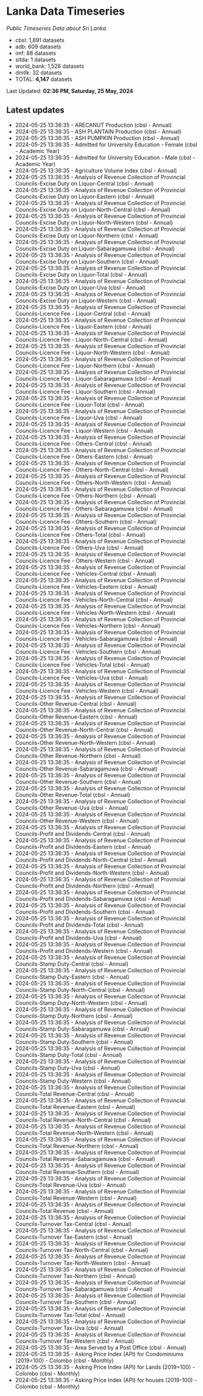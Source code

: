 # Lanka Data Timeseries
*Public Timeseries Data about Sri Lanka*

* cbsl: 1,891 datasets
* adb: 609 datasets
* imf: 88 datasets
* sltda: 1 datasets
* world_bank: 1,526 datasets
* dmtlk: 32 datasets
* TOTAL: **4,147** datasets

Last Updated: **02:36 PM, Saturday, 25 May, 2024**

## Latest updates

* 2024-05-25 13:36:35 - ARECANUT Production (cbsl - Annual)
* 2024-05-25 13:36:35 - ASH PLANTAIN Production (cbsl - Annual)
* 2024-05-25 13:36:35 - ASH PUMPKIN Production (cbsl - Annual)
* 2024-05-25 13:36:35 - Admitted for University Education - Female (cbsl - Academic Year)
* 2024-05-25 13:36:35 - Admitted for University Education - Male (cbsl - Academic Year)
* 2024-05-25 13:36:35 - Agriculture Volume Index (cbsl - Annual)
* 2024-05-25 13:36:35 - Analysis of Revenue Collection of Provincial Councils-Excise Duty on Liquor-Central (cbsl - Annual)
* 2024-05-25 13:36:35 - Analysis of Revenue Collection of Provincial Councils-Excise Duty on Liquor-Eastern (cbsl - Annual)
* 2024-05-25 13:36:35 - Analysis of Revenue Collection of Provincial Councils-Excise Duty on Liquor-North-Central (cbsl - Annual)
* 2024-05-25 13:36:35 - Analysis of Revenue Collection of Provincial Councils-Excise Duty on Liquor-North-Western (cbsl - Annual)
* 2024-05-25 13:36:35 - Analysis of Revenue Collection of Provincial Councils-Excise Duty on Liquor-Northern (cbsl - Annual)
* 2024-05-25 13:36:35 - Analysis of Revenue Collection of Provincial Councils-Excise Duty on Liquor-Sabaragamuwa (cbsl - Annual)
* 2024-05-25 13:36:35 - Analysis of Revenue Collection of Provincial Councils-Excise Duty on Liquor-Southern (cbsl - Annual)
* 2024-05-25 13:36:35 - Analysis of Revenue Collection of Provincial Councils-Excise Duty on Liquor-Total (cbsl - Annual)
* 2024-05-25 13:36:35 - Analysis of Revenue Collection of Provincial Councils-Excise Duty on Liquor-Uva (cbsl - Annual)
* 2024-05-25 13:36:35 - Analysis of Revenue Collection of Provincial Councils-Excise Duty on Liquor-Western (cbsl - Annual)
* 2024-05-25 13:36:35 - Analysis of Revenue Collection of Provincial Councils-Licence Fee - Liquor-Central (cbsl - Annual)
* 2024-05-25 13:36:35 - Analysis of Revenue Collection of Provincial Councils-Licence Fee - Liquor-Eastern (cbsl - Annual)
* 2024-05-25 13:36:35 - Analysis of Revenue Collection of Provincial Councils-Licence Fee - Liquor-North-Central (cbsl - Annual)
* 2024-05-25 13:36:35 - Analysis of Revenue Collection of Provincial Councils-Licence Fee - Liquor-North-Western (cbsl - Annual)
* 2024-05-25 13:36:35 - Analysis of Revenue Collection of Provincial Councils-Licence Fee - Liquor-Northern (cbsl - Annual)
* 2024-05-25 13:36:35 - Analysis of Revenue Collection of Provincial Councils-Licence Fee - Liquor-Sabaragamuwa (cbsl - Annual)
* 2024-05-25 13:36:35 - Analysis of Revenue Collection of Provincial Councils-Licence Fee - Liquor-Southern (cbsl - Annual)
* 2024-05-25 13:36:35 - Analysis of Revenue Collection of Provincial Councils-Licence Fee - Liquor-Total (cbsl - Annual)
* 2024-05-25 13:36:35 - Analysis of Revenue Collection of Provincial Councils-Licence Fee - Liquor-Uva (cbsl - Annual)
* 2024-05-25 13:36:35 - Analysis of Revenue Collection of Provincial Councils-Licence Fee - Liquor-Western (cbsl - Annual)
* 2024-05-25 13:36:35 - Analysis of Revenue Collection of Provincial Councils-Licence Fee - Others-Central (cbsl - Annual)
* 2024-05-25 13:36:35 - Analysis of Revenue Collection of Provincial Councils-Licence Fee - Others-Eastern (cbsl - Annual)
* 2024-05-25 13:36:35 - Analysis of Revenue Collection of Provincial Councils-Licence Fee - Others-North-Central (cbsl - Annual)
* 2024-05-25 13:36:35 - Analysis of Revenue Collection of Provincial Councils-Licence Fee - Others-North-Western (cbsl - Annual)
* 2024-05-25 13:36:35 - Analysis of Revenue Collection of Provincial Councils-Licence Fee - Others-Northern (cbsl - Annual)
* 2024-05-25 13:36:35 - Analysis of Revenue Collection of Provincial Councils-Licence Fee - Others-Sabaragamuwa (cbsl - Annual)
* 2024-05-25 13:36:35 - Analysis of Revenue Collection of Provincial Councils-Licence Fee - Others-Southern (cbsl - Annual)
* 2024-05-25 13:36:35 - Analysis of Revenue Collection of Provincial Councils-Licence Fee - Others-Total (cbsl - Annual)
* 2024-05-25 13:36:35 - Analysis of Revenue Collection of Provincial Councils-Licence Fee - Others-Uva (cbsl - Annual)
* 2024-05-25 13:36:35 - Analysis of Revenue Collection of Provincial Councils-Licence Fee - Others-Western (cbsl - Annual)
* 2024-05-25 13:36:35 - Analysis of Revenue Collection of Provincial Councils-Licence Fee - Vehicles-Central (cbsl - Annual)
* 2024-05-25 13:36:35 - Analysis of Revenue Collection of Provincial Councils-Licence Fee - Vehicles-Eastern (cbsl - Annual)
* 2024-05-25 13:36:35 - Analysis of Revenue Collection of Provincial Councils-Licence Fee - Vehicles-North-Central (cbsl - Annual)
* 2024-05-25 13:36:35 - Analysis of Revenue Collection of Provincial Councils-Licence Fee - Vehicles-North-Western (cbsl - Annual)
* 2024-05-25 13:36:35 - Analysis of Revenue Collection of Provincial Councils-Licence Fee - Vehicles-Northern (cbsl - Annual)
* 2024-05-25 13:36:35 - Analysis of Revenue Collection of Provincial Councils-Licence Fee - Vehicles-Sabaragamuwa (cbsl - Annual)
* 2024-05-25 13:36:35 - Analysis of Revenue Collection of Provincial Councils-Licence Fee - Vehicles-Southern (cbsl - Annual)
* 2024-05-25 13:36:35 - Analysis of Revenue Collection of Provincial Councils-Licence Fee - Vehicles-Total (cbsl - Annual)
* 2024-05-25 13:36:35 - Analysis of Revenue Collection of Provincial Councils-Licence Fee - Vehicles-Uva (cbsl - Annual)
* 2024-05-25 13:36:35 - Analysis of Revenue Collection of Provincial Councils-Licence Fee - Vehicles-Western (cbsl - Annual)
* 2024-05-25 13:36:35 - Analysis of Revenue Collection of Provincial Councils-Other Revenue-Central (cbsl - Annual)
* 2024-05-25 13:36:35 - Analysis of Revenue Collection of Provincial Councils-Other Revenue-Eastern (cbsl - Annual)
* 2024-05-25 13:36:35 - Analysis of Revenue Collection of Provincial Councils-Other Revenue-North-Central (cbsl - Annual)
* 2024-05-25 13:36:35 - Analysis of Revenue Collection of Provincial Councils-Other Revenue-North-Western (cbsl - Annual)
* 2024-05-25 13:36:35 - Analysis of Revenue Collection of Provincial Councils-Other Revenue-Northern (cbsl - Annual)
* 2024-05-25 13:36:35 - Analysis of Revenue Collection of Provincial Councils-Other Revenue-Sabaragamuwa (cbsl - Annual)
* 2024-05-25 13:36:35 - Analysis of Revenue Collection of Provincial Councils-Other Revenue-Southern (cbsl - Annual)
* 2024-05-25 13:36:35 - Analysis of Revenue Collection of Provincial Councils-Other Revenue-Total (cbsl - Annual)
* 2024-05-25 13:36:35 - Analysis of Revenue Collection of Provincial Councils-Other Revenue-Uva (cbsl - Annual)
* 2024-05-25 13:36:35 - Analysis of Revenue Collection of Provincial Councils-Other Revenue-Western (cbsl - Annual)
* 2024-05-25 13:36:35 - Analysis of Revenue Collection of Provincial Councils-Profit and Dividends-Central (cbsl - Annual)
* 2024-05-25 13:36:35 - Analysis of Revenue Collection of Provincial Councils-Profit and Dividends-Eastern (cbsl - Annual)
* 2024-05-25 13:36:35 - Analysis of Revenue Collection of Provincial Councils-Profit and Dividends-North-Central (cbsl - Annual)
* 2024-05-25 13:36:35 - Analysis of Revenue Collection of Provincial Councils-Profit and Dividends-North-Western (cbsl - Annual)
* 2024-05-25 13:36:35 - Analysis of Revenue Collection of Provincial Councils-Profit and Dividends-Northern (cbsl - Annual)
* 2024-05-25 13:36:35 - Analysis of Revenue Collection of Provincial Councils-Profit and Dividends-Sabaragamuwa (cbsl - Annual)
* 2024-05-25 13:36:35 - Analysis of Revenue Collection of Provincial Councils-Profit and Dividends-Southern (cbsl - Annual)
* 2024-05-25 13:36:35 - Analysis of Revenue Collection of Provincial Councils-Profit and Dividends-Total (cbsl - Annual)
* 2024-05-25 13:36:35 - Analysis of Revenue Collection of Provincial Councils-Profit and Dividends-Uva (cbsl - Annual)
* 2024-05-25 13:36:35 - Analysis of Revenue Collection of Provincial Councils-Profit and Dividends-Western (cbsl - Annual)
* 2024-05-25 13:36:35 - Analysis of Revenue Collection of Provincial Councils-Stamp Duty-Central (cbsl - Annual)
* 2024-05-25 13:36:35 - Analysis of Revenue Collection of Provincial Councils-Stamp Duty-Eastern (cbsl - Annual)
* 2024-05-25 13:36:35 - Analysis of Revenue Collection of Provincial Councils-Stamp Duty-North-Central (cbsl - Annual)
* 2024-05-25 13:36:35 - Analysis of Revenue Collection of Provincial Councils-Stamp Duty-North-Western (cbsl - Annual)
* 2024-05-25 13:36:35 - Analysis of Revenue Collection of Provincial Councils-Stamp Duty-Northern (cbsl - Annual)
* 2024-05-25 13:36:35 - Analysis of Revenue Collection of Provincial Councils-Stamp Duty-Sabaragamuwa (cbsl - Annual)
* 2024-05-25 13:36:35 - Analysis of Revenue Collection of Provincial Councils-Stamp Duty-Southern (cbsl - Annual)
* 2024-05-25 13:36:35 - Analysis of Revenue Collection of Provincial Councils-Stamp Duty-Total (cbsl - Annual)
* 2024-05-25 13:36:35 - Analysis of Revenue Collection of Provincial Councils-Stamp Duty-Uva (cbsl - Annual)
* 2024-05-25 13:36:35 - Analysis of Revenue Collection of Provincial Councils-Stamp Duty-Western (cbsl - Annual)
* 2024-05-25 13:36:35 - Analysis of Revenue Collection of Provincial Councils-Total Revenue-Central (cbsl - Annual)
* 2024-05-25 13:36:35 - Analysis of Revenue Collection of Provincial Councils-Total Revenue-Eastern (cbsl - Annual)
* 2024-05-25 13:36:35 - Analysis of Revenue Collection of Provincial Councils-Total Revenue-North-Central (cbsl - Annual)
* 2024-05-25 13:36:35 - Analysis of Revenue Collection of Provincial Councils-Total Revenue-North-Western (cbsl - Annual)
* 2024-05-25 13:36:35 - Analysis of Revenue Collection of Provincial Councils-Total Revenue-Northern (cbsl - Annual)
* 2024-05-25 13:36:35 - Analysis of Revenue Collection of Provincial Councils-Total Revenue-Sabaragamuwa (cbsl - Annual)
* 2024-05-25 13:36:35 - Analysis of Revenue Collection of Provincial Councils-Total Revenue-Southern (cbsl - Annual)
* 2024-05-25 13:36:35 - Analysis of Revenue Collection of Provincial Councils-Total Revenue-Uva (cbsl - Annual)
* 2024-05-25 13:36:35 - Analysis of Revenue Collection of Provincial Councils-Total Revenue-Western (cbsl - Annual)
* 2024-05-25 13:36:35 - Analysis of Revenue Collection of Provincial Councils-Total Revenue (cbsl - Annual)
* 2024-05-25 13:36:35 - Analysis of Revenue Collection of Provincial Councils-Turnover Tax-Central (cbsl - Annual)
* 2024-05-25 13:36:35 - Analysis of Revenue Collection of Provincial Councils-Turnover Tax-Eastern (cbsl - Annual)
* 2024-05-25 13:36:35 - Analysis of Revenue Collection of Provincial Councils-Turnover Tax-North-Central (cbsl - Annual)
* 2024-05-25 13:36:35 - Analysis of Revenue Collection of Provincial Councils-Turnover Tax-North-Western (cbsl - Annual)
* 2024-05-25 13:36:35 - Analysis of Revenue Collection of Provincial Councils-Turnover Tax-Northern (cbsl - Annual)
* 2024-05-25 13:36:35 - Analysis of Revenue Collection of Provincial Councils-Turnover Tax-Sabaragamuwa (cbsl - Annual)
* 2024-05-25 13:36:35 - Analysis of Revenue Collection of Provincial Councils-Turnover Tax-Southern (cbsl - Annual)
* 2024-05-25 13:36:35 - Analysis of Revenue Collection of Provincial Councils-Turnover Tax-Total (cbsl - Annual)
* 2024-05-25 13:36:35 - Analysis of Revenue Collection of Provincial Councils-Turnover Tax-Uva (cbsl - Annual)
* 2024-05-25 13:36:35 - Analysis of Revenue Collection of Provincial Councils-Turnover Tax-Western (cbsl - Annual)
* 2024-05-25 13:36:35 - Area Served by a Post Office (cbsl - Annual)
* 2024-05-25 13:36:35 - Asking Price Index (API) for Condominiums (2019=100) - Colombo (cbsl - Monthly)
* 2024-05-25 13:36:35 - Asking Price Index (API) for Lands (2019=100) - Colombo (cbsl - Monthly)
* 2024-05-25 13:36:35 - Asking Price Index (API) for houses (2019-100) - Colombo (cbsl - Monthly)